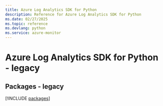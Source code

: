 ```yaml
---
title: Azure Log Analytics SDK for Python
description: Reference for Azure Log Analytics SDK for Python
ms.date: 02/27/2025
ms.topic: reference
ms.devlang: python
ms.service: azure-monitor
---
```

# Azure Log Analytics SDK for Python - legacy
## Packages - legacy
[!INCLUDE [packages](log-analytics-index.md)]